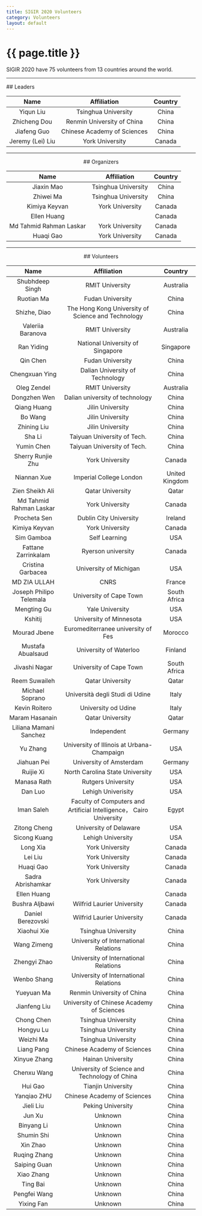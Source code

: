 ```yaml
---
title: SIGIR 2020 Volunteers
category: Volunteers
layout: default
---
```


# {{ page.title }}

SIGIR 2020 have 75 volunteers from 13 countries around the world.

<hr>
## Leaders
<center>

|       Name       |         Affiliation         | Country |
|:----------------:|:---------------------------:|:-------:|
|     Yiqun Liu    |     Tsinghua University     |  China  |
|   Zhicheng Dou   |  Renmin University of China |  China  |
|    Jiafeng Guo   | Chinese Academy of Sciences |  China  |
| Jeremy (Lei) Liu |       York University       |  Canada |

<hr>
## Organizers
<center>

|           Name          |     Affiliation     | Country |
|:-----------------------:|:-------------------:|:-------:|
|        Jiaxin Mao       | Tsinghua University |  China  |
|        Zhiwei Ma        | Tsinghua University |  China  |
|      Kimiya Keyvan      |   York University   |  Canada |
|       Ellen Huang       |                     |  Canada |
| Md Tahmid Rahman Laskar |   York University   |  Canada |
|        Huaqi Gao        |   York University   |  Canada |

<hr>
## Volunteers
<center>

|           Name          |                              Affiliation                              |     Country    |
|:-----------------------:|:---------------------------------------------------------------------:|:--------------:|
|     Shubhdeep Singh     |                            RMIT University                            |    Australia   |
|        Ruotian Ma       |                            Fudan University                           |      China     |
|       Shizhe, Diao      |           The Hong Kong University of Science and Technology          |      China     |
|    Valeriia Baranova    |                            RMIT University                            |    Australia   |
|        Ran Yiding       |                    National University of Singapore                   |    Singapore   |
|         Qin Chen        |                            Fudan University                           |      China     |
|      Chengxuan Ying     |                    Dalian University of Technology                    |      China     |
|       Oleg Zendel       |                            RMIT University                            |    Australia   |
|       Dongzhen Wen      |                    Dalian university of technology                    |      China     |
|       Qiang Huang       |                            Jilin University                           |      China     |
|         Bo Wang         |                            Jilin University                           |      China     |
|       Zhining Liu       |                            Jilin University                           |      China     |
|          Sha Li         |                      Taiyuan University of Tech.                      |      China     |
|        Yumin Chen       |                      Taiyuan University of Tech.                      |      China     |
|    Sherry Runjie Zhu    |                            York University                            |     Canada     |
|       Niannan Xue       |                        Imperial College London                        | United Kingdom |
|     Zien Sheikh Ali     |                            Qatar University                           |      Qatar     |
| Md Tahmid Rahman Laskar |                            York University                            |     Canada     |
|       Procheta Sen      |                         Dublin City University                        |     Ireland    |
|      Kimiya Keyvan      |                            York University                            |     Canada     |
|        Sim Gamboa       |                             Self Learning                             |       USA      |
|   Fattane Zarrinkalam   |                           Ryerson university                          |     Canada     |
|    Cristina Garbacea    |                         University of Michigan                        |       USA      |
|       MD ZIA ULLAH      |                                  CNRS                                 |     France     |
| Joseph Philipo Telemala |                        University of Cape Town                        |  South Africa  |
|       Mengting Gu       |                            Yale University                            |       USA      |
|         Kshitij         |                        University of Minnesota                        |       USA      |
|       Mourad Jbene      |                   Euromediterranee university of Fes                  |     Morocco    |
|    Mustafa Abualsaud    |                         University of Waterloo                        |     Finland    |
|      Jivashi Nagar      |                        University of Cape Town                        |  South Africa  |
|      Reem Suwaileh      |                            Qatar University                           |      Qatar     |
|     Michael Soprano     |                    Università degli Studi di Udine                    |      Italy     |
|      Kevin Roitero      |                          University od Udine                          |      Italy     |
|      Maram Hasanain     |                            Qatar University                           |      Qatar     |
|  Liliana Mamani Sanchez |                              Independent                              |     Germany    |
|         Yu Zhang        |               University of Illinois at Urbana-Champaign              |       USA      |
|       Jiahuan Pei       |                        University of Amsterdam                        |     Germany    |
|        Ruijie Xi        |                    North Carolina State University                    |       USA      |
|       Manasa Rath       |                           Rutgers University                          |       USA      |
|         Dan Luo         |                           Lehigh Univerisity                          |       USA      |
|        Iman Saleh       | Faculty of Computers and Artificial Intelligence， Cairo   University |      Egypt     |
|       Zitong Cheng      |                         University of Delaware                        |       USA      |
|       Sicong Kuang      |                           Lehigh University                           |       USA      |
|         Long Xia        |                            York University                            |     Canada     |
|         Lei Liu         |                            York University                            |     Canada     |
|        Huaqi Gao        |                            York University                            |     Canada     |
|    Sadra Abrishamkar    |                            York University                            |     Canada     |
|       Ellen Huang       |                                                                       |     Canada     |
|      Bushra Aljbawi     |                       Wilfrid Laurier University                      |     Canada     |
|    Daniel Berezovski    |                       Wilfrid Laurier University                      |     Canada     |
|       Xiaohui Xie       |                          Tsinghua University                          |      China     |
|       Wang Zimeng       |                 University of International Relations                 |      China     |
|       Zhengyi Zhao      |                 University of International Relations                 |      China     |
|       Wenbo Shang       |                 University of International Relations                 |      China     |
|        Yueyuan Ma       |                       Renmin University of China                      |      China     |
|       Jianfeng Liu      |               University of Chinese Academy of Sciences               |      China     |
|        Chong Chen       |                          Tsinghua University                          |      China     |
|        Hongyu Lu        |                          Tsinghua University                          |      China     |
|        Weizhi Ma        |                          Tsinghua University                          |      China     |
|        Liang Pang       |                     Chinese Academy of Sciences                       |      China     |
|       Xinyue Zhang      |                           Hainan University                           |      China     |
|       Chenxu Wang       |             University of Science and Technology of China             |      China     |
|         Hui Gao         |                           Tianjin University                          |      China     |
|       Yanqiao ZHU       |                     Chinese Academy of Sciences                       |      China     |
|        Jieli Liu        |                            Peking University                          |      China     |
|          Jun Xu         |                                Unknown                                |      China     |
|        Binyang Li       |                                Unknown                                |      China     |
|        Shumin Shi       |                                Unknown                                |      China     |
|         Xin Zhao        |                                Unknown                                |      China     |
|       Ruqing Zhang      |                                Unknown                                |      China     |
|       Saiping Guan      |                                Unknown                                |      China     |
|        Xiao Zhang       |                                Unknown                                |      China     |
|         Ting Bai        |                                Unknown                                |      China     |
|       Pengfei Wang      |                                Unknown                                |      China     |
|        Yixing Fan       |                                Unknown                                |      China     |

